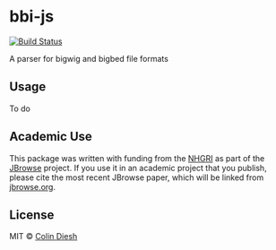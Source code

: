 # bbi-js

[![Build Status](https://travis-ci.com/GMOD/bbi-js.svg?branch=master)](https://travis-ci.com/GMOD/bbi-js)

A parser for bigwig and bigbed file formats

## Usage

To do

## Academic Use

This package was written with funding from the [NHGRI](http://genome.gov) as part of the [JBrowse](http://jbrowse.org) project. If you use it in an academic project that you publish, please cite the most recent JBrowse paper, which will be linked from [jbrowse.org](http://jbrowse.org).

## License

MIT © [Colin Diesh](https://github.com/cmdcolin)

